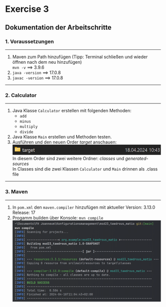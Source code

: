 # Exercise 3

## Dokumentation der Arbeitschritte

### 1. Voraussetzungen
___

1. Maven zum Path hinzufügen (Tipp: Terminal schließen und wieder öffnen nach dem neu hinzufügen)
   <br><code>mvn -v</code> ==> 3.9.6
3. <code>java -version</code> ==> 17.0.8
4. <code>javac -version</code> ==> 17.0.8

___

### 2. Calculator
___

1. Java Klasse <code>Calculator</code> erstellen mit folgenden Methoden:
   <ul>
      <li><code>add</code></li>
      <li><code>minus</code></li>
      <li><code>multiply</code></li>
      <li><code>divide</code></li>
   </ul>
2. Java Klasse <code>Main</code> erstellen und Methoden testen.
3. Ausführen und den neuen Order <i>target</i> anschauen:
   <img src="/resources/images/ex3_1.png" alt="screenshot of the target folder" style="width: 500px"/>
   In diesem Order sind zwei weitere Ordner: <i>classes</i> und <i>generated-sources</i>
   <br>
   In Classes sind die zwei Klassen <code>Calculator</code> und <code>Main</code> drinnen als .class file

___

### 3. Maven
___

1. In <code>pom.xml</code> den <code>maven.compiler</code> hinzufügen mit aktueller Version: 3.13.0 Release: 17
2. Progamm builden über Konsole: <code>mvn compile</code>
   <img src="/resources/images/ex3_2.png" alt="screenshot of the successful maven build">